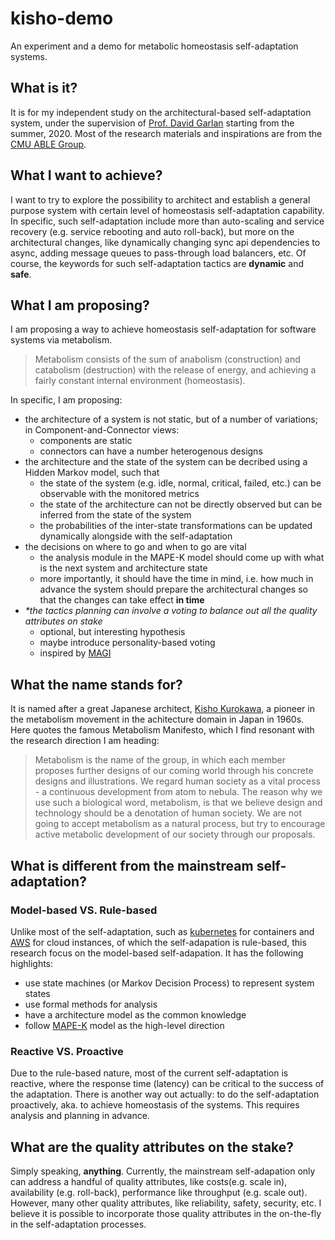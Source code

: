 # kisho-demo
An experiment and a demo for metabolic homeostasis self-adaptation systems.

## What is it?
It is for my independent study on the architectural-based self-adaptation system, under the supervision of [Prof. David Garlan](https://www.cs.cmu.edu/~garlan/) starting from the summer, 2020. Most of the research materials and inspirations are from the [CMU ABLE Group](http://www.cs.cmu.edu/~able/).

## What I want to achieve?
I want to try to explore the possibility to architect and establish a general purpose system with certain level of homeostasis self-adaptation capability. In specific, such self-adaptation include more than auto-scaling and service recovery (e.g. service rebooting and auto roll-back), but more on the architectural changes, like dynamically changing sync api dependencies to async, adding message queues to pass-through load balancers, etc. Of course, the keywords for such self-adaptation tactics are **dynamic** and **safe**.

## What I am proposing?
I am proposing a way to achieve homeostasis self-adaptation for software systems via metabolism.
> Metabolism consists of the sum of anabolism (construction) and catabolism (destruction) with the release of energy, and achieving a fairly constant internal environment (homeostasis).

In specific, I am proposing:
- the architecture of a system is not static, but of a number of variations; in Component-and-Connector views:
  - components are static
  - connectors can have a number heterogenous designs
- the architecture and the state of the system can be decribed using a Hidden Markov model, such that
  - the state of the system (e.g. idle, normal, critical, failed, etc.) can be observable with the monitored metrics
  - the state of the architecture can not be directly observed but can be inferred from the state of the system
  - the probabilities of the inter-state transformations can be updated dynamically alongside with the self-adaptation
- the decisions on where to go and when to go are vital
  - the analysis module in the MAPE-K model should come up with what is the next system and architecture state
  - more importantly, it should have the time in mind, i.e. how much in advance the system should prepare the architectural changes so that the changes can take effect **in time**
- *\*the tactics planning can involve a voting to balance out all the quality attributes on stake*
  - optional, but interesting hypothesis
  - maybe introduce personality-based voting
  - inspired by [MAGI](https://wiki.evageeks.org/Magi)

## What the name stands for?
It is named after a great Japanese architect, [Kisho Kurokawa](https://en.wikipedia.org/wiki/Kisho_Kurokawa), a pioneer in the metabolism movement in the achitecture domain in Japan in 1960s. Here quotes the famous Metabolism Manifesto, which I find resonant with the research direction I am heading:
> Metabolism is the name of the group, in which each member proposes further designs of our coming world through his concrete designs and illustrations. We regard human society as a vital process - a continuous development from atom to nebula. The reason why we use such a biological word, metabolism, is that we believe design and technology should be a denotation of human society. We are not going to accept metabolism as a natural process, but try to encourage active metabolic development of our society through our proposals.

## What is different from the mainstream self-adaptation?
### Model-based VS. Rule-based
Unlike most of the self-adaptation, such as [kubernetes](https://kubernetes.io/) for containers and [AWS](https://aws.amazon.com/) for cloud instances, of which the self-adapation is rule-based, this research focus on the model-based self-adapation. It has the following highlights:
- use state machines (or Markov Decision Process) to represent system states
- use formal methods for analysis
- have a architecture model as the common knowledge
- follow [MAPE-K](https://ieeexplore.ieee.org/document/7194653) model as the high-level direction
### Reactive VS. Proactive
Due to the rule-based nature, most of the current self-adaptation is reactive, where the response time (latency) can be critical to the success of the adaptation. There is another way out actually: to do the self-adaptation proactively, aka. to achieve homeostasis of the systems. This requires analysis and planning in advance.

## What are the quality attributes on the stake?
Simply speaking, **anything**. Currently, the mainstream self-adapation only can address a handful of quality attributes, like costs(e.g. scale in), availability (e.g. roll-back), performance like throughput (e.g. scale out). However, many other quality attributes, like reliability, safety, security, etc. I believe it is possible to incorporate those quality attributes in the on-the-fly in the self-adaptation processes.
